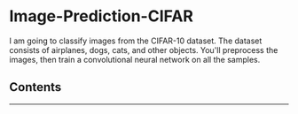 # Image-Prediction-CIFAR

I am going to classify images from the CIFAR-10 dataset. The dataset consists of airplanes, dogs, cats, and other objects. You'll preprocess the images, then train a convolutional neural network on all the samples.

## Contents
---
